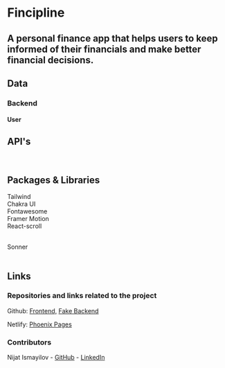 # Fincipline

## A personal finance app that helps users to keep informed of their financials and make better financial decisions.

## Data

### Backend

#### User

## API's

<br>

## Packages & Libraries

Tailwind
<br/>
Chakra UI
<br/>
Fontawesome
<br/>
Framer Motion
<br/>
React-scroll
<br/>

<!-- Uuid -->
<br/>
Sonner
<br/>

<br>

## Links

### Repositories and links related to the project

Github: [Frontend,](https://github.com/nijat21/phoenix_pages)
[Fake Backend](https://github.com/luigoncalves/json-server-backend)
<br/>

Netlify: [Phoenix Pages](https://phoenix-pages.netlify.app/)

### Contributors

Nijat Ismayilov - [GitHub](https://github.com/nijat21) - [LinkedIn](https://www.linkedin.com/in/nijat-ismayilov/)
